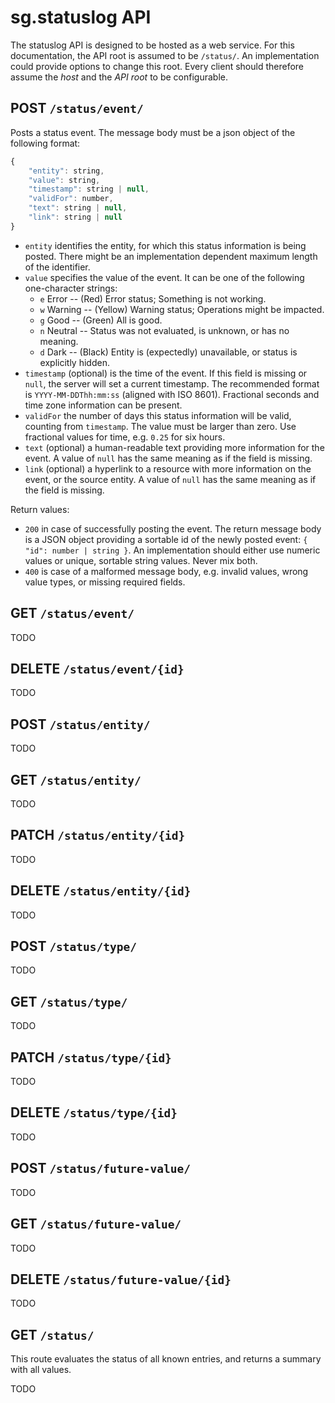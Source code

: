 # sg.statuslog API
The statuslog API is designed to be hosted as a web service.
For this documentation, the API root is assumed to be `/status/`.
An implementation could provide options to change this root.
Every client should therefore assume the _host_ and the _API root_ to be configurable.


## POST `/status/event/`
Posts a status event.
The message body must be a json object of the following format:
```js
{
	"entity": string,
	"value": string,
	"timestamp": string | null,
	"validFor": number,
	"text": string | null,
	"link": string | null
}
```
* `entity` identifies the entity, for which this status information is being posted.
There might be an implementation dependent maximum length of the identifier.
* `value` specifies the value of the event.
It can be one of the following one-character strings:
	* `e` Error -- (Red) Error status; Something is not working.
	* `w` Warning -- (Yellow) Warning status; Operations might be impacted.
	* `g` Good -- (Green) All is good.
	* `n` Neutral -- Status was not evaluated, is unknown, or has no meaning.
	* `d` Dark -- (Black) Entity is (expectedly) unavailable, or status is explicitly hidden.
* `timestamp` (optional) is the time of the event.
If this field is missing or `null`, the server will set a current timestamp.
The recommended format is `YYYY-MM-DDThh:mm:ss` (aligned with ISO 8601).
Fractional seconds and time zone information can be present.
* `validFor` the number of days this status information will be valid, counting from `timestamp`.
The value must be larger than zero.
Use fractional values for time, e.g. `0.25` for six hours.
* `text` (optional) a human-readable text providing more information for the event.
A value of `null` has the same meaning as if the field is missing.
* `link` (optional) a hyperlink to a resource with more information on the event, or the source entity.
A value of `null` has the same meaning as if the field is missing.

Return values:
* `200` in case of successfully posting the event.
The return message body is a JSON object providing a sortable id of the newly posted event: `{ "id": number | string }`.
An implementation should either use numeric values or unique, sortable string values.
Never mix both.
* `400` is case of a malformed message body, e.g. invalid values, wrong value types, or missing required fields.


## GET `/status/event/`
TODO

## DELETE `/status/event/{id}`
TODO

## POST `/status/entity/`
TODO

## GET `/status/entity/`
TODO

## PATCH `/status/entity/{id}`
TODO

## DELETE `/status/entity/{id}`
TODO

## POST `/status/type/`
TODO

## GET `/status/type/`
TODO

## PATCH `/status/type/{id}`
TODO

## DELETE `/status/type/{id}`
TODO

## POST `/status/future-value/`
TODO

## GET `/status/future-value/`
TODO

## DELETE `/status/future-value/{id}`
TODO

## GET `/status/`
This route evaluates the status of all known entries, and returns a summary with all values.

TODO
